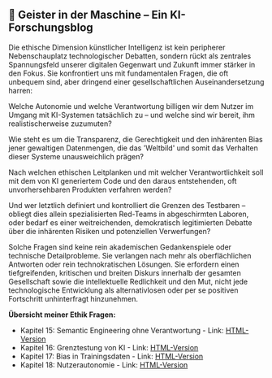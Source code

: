 ## 👻 Geister in der Maschine – Ein KI-Forschungsblog

Die ethische Dimension künstlicher Intelligenz ist kein peripherer Nebenschauplatz technologischer Debatten, sondern rückt als zentrales Spannungsfeld unserer digitalen Gegenwart und Zukunft immer stärker in den Fokus. Sie konfrontiert uns mit fundamentalen Fragen, die oft unbequem sind, aber dringend einer gesellschaftlichen Auseinandersetzung harren:

 Welche Autonomie und welche Verantwortung billigen wir dem Nutzer im Umgang mit KI-Systemen tatsächlich zu – und welche sind wir bereit, ihm realistischerweise zuzumuten? 

Wie steht es um die Transparenz, die Gerechtigkeit und den inhärenten Bias jener gewaltigen Datenmengen, die das 'Weltbild' und somit das Verhalten dieser Systeme unausweichlich prägen? 

Nach welchen ethischen Leitplanken und mit welcher Verantwortlichkeit soll mit dem von KI generiertem Code und den daraus entstehenden, oft unvorhersehbaren Produkten verfahren werden? 

Und wer letztlich definiert und kontrolliert die Grenzen des Testbaren – obliegt dies allein spezialisierten Red-Teams in abgeschirmten Laboren, oder bedarf es einer weitreichenden, demokratisch legitimierten Debatte über die inhärenten Risiken und potenziellen Verwerfungen?

Solche Fragen sind keine rein akademischen Gedankenspiele oder technische Detailprobleme. Sie verlangen nach mehr als oberflächlichen Antworten oder rein technokratischen Lösungen. Sie erfordern einen tiefgreifenden, kritischen und breiten Diskurs innerhalb der gesamten Gesellschaft sowie die intellektuelle Redlichkeit und den Mut, nicht jede technologische Entwicklung als alternativlosen oder per se positiven Fortschritt unhinterfragt hinzunehmen.

  
**Übersicht meiner Ethik Fragen:**

- Kapitel 15: Semantic Engineering ohne Verantwortung - Link: [HTML-Version](https://reflective-ai.is/de/Semantic_Engineering.html)
- Kapitel 16: Grenztestung von KI - Link: [HTML-Version](https://reflective-ai.is/de/Grenztestung_KI.html)
- Kapitel 17: Bias in Trainingsdaten - Link: [HTML-Version](https://reflective-ai.is/de/Bias_Trainingsdaten.html)
- Kapitel 18: Nutzerautonomie - Link: [HTML-Version](https://reflective-ai.is/de/Nutzerautonomie.html)
 